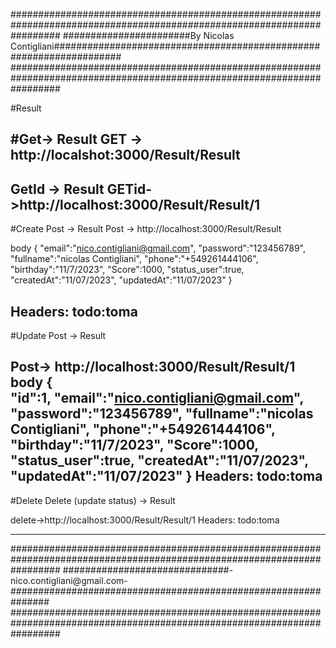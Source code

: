 
#########################################################################################################################
#######################By Nicolas Contigliani####################################################################
######################################################################################################################### 


#Result

#Get-> Result
GET -> http://localshot:3000/Result/Result
------------------------------

GetId -> Result
GETid->http://localhost:3000/Result/Result/1
------------------------------

#Create Post -> Result
Post -> http://localhost:3000/Result/Result

body 
{
   "email":"nico.contigliani@gmail.com",
   "password":"123456789",
   "fullname":"nicolas Contigliani",
   "phone":"+549261444106",
   "birthday":"11/7/2023",
   "Score":1000,
   "status_user":true,
   "createdAt":"11/07/2023",
   "updatedAt":"11/07/2023"
}

Headers:    todo:toma
----------------------------------------
#Update Post -> Result

Post-> http://localhost:3000/Result/Result/1
body 
{  
   "id":1,
   "email":"nico.contigliani@gmail.com",
   "password":"123456789",
   "fullname":"nicolas Contigliani",
   "phone":"+549261444106",
   "birthday":"11/7/2023",
   "Score":1000,
   "status_user":true,
   "createdAt":"11/07/2023",
   "updatedAt":"11/07/2023"
}
Headers:    todo:toma
--------------------------------------------------

#Delete Delete (update status) -> Result

delete->http://localhost:3000/Result/Result/1 
Headers:    todo:toma

---------------------------------------------------


#########################################################################################################################
##############################-nico.contigliani@gmail.com-############################################################### 
#########################################################################################################################
